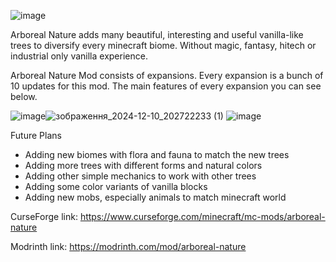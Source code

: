 ![image](https://github.com/user-attachments/assets/09a671d6-9fbb-4501-bab9-a0372a53a550)

Arboreal Nature adds many beautiful, interesting and useful vanilla-like trees to diversify every minecraft biome. Without magic, fantasy, hitech or industrial only vanilla experience.

Arboreal Nature Mod consists of expansions. Every expansion is a bunch of 10 updates for this mod. The main features of every expansion you can see below.

![image](https://github.com/user-attachments/assets/128a8fad-4076-434c-8c6e-518d033594fb)![зображення_2024-12-10_202722233 (1)](https://github.com/user-attachments/assets/9b2ece10-2a4f-4472-9f9d-738d80682616) ![image](https://github.com/user-attachments/assets/8a3cc8ae-c2df-4762-9365-c5f112c66b39)

Future Plans
- Adding new biomes with flora and fauna to match the new trees
- Adding more trees with different forms and natural colors
- Adding other simple mechanics to work with other trees
- Adding some color variants of vanilla blocks
- Adding new mobs, especially animals to match minecraft world

CurseForge link: https://www.curseforge.com/minecraft/mc-mods/arboreal-nature

Modrinth link: https://modrinth.com/mod/arboreal-nature
